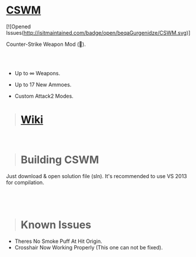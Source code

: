 # [CSWM](https://forums.alliedmods.net/showthread.php?t=308229)
[![Opened Issues(http://isitmaintained.com/badge/open/beqaGurgenidze/CSWM.svg)]

Counter-Strike Weapon Mod (:gun:).

<br><br>

- Up to ∞ Weapons.

- Up to 17 New Ammoes.

- Custom Attack2 Modes.

> # [Wiki](https://github.com/BeqaGurgenidze/CSWM/wiki)
<br>

># Building CSWM
Just download & open solution file (sln). It's recommended to use VS 2013 for compilation.
<br><br><br><br>

># Known Issues
- Theres No Smoke Puff At Hit Origin.
- Crosshair Now Working Properly (This one can not be fixed).
<br><br><br><br>

